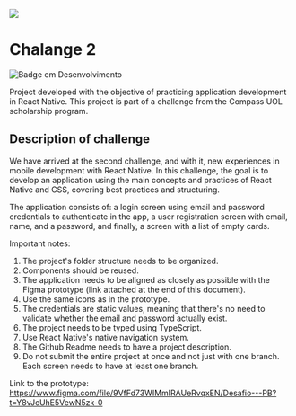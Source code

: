 ![](https://user-images.githubusercontent.com/69323457/235228342-0aa5278a-1fad-4a63-8d49-c4545a5c4d51.png)


# Chalange 2
![Badge em Desenvolvimento](http://img.shields.io/static/v1?label=STATUS&message=EM%20DESENVOLVIMENTO&color=GREEN&style=for-the-badge)

Project developed with the objective of practicing application development in React Native. This project is part of a challenge from the Compass UOL scholarship program.

## Description of challenge

We have arrived at the second challenge, and with it, new experiences in mobile
development with React Native. In this challenge, the goal is to develop an application
using the main concepts and practices of React Native and CSS, covering best
practices and structuring.

The application consists of: a login screen using email and password credentials to
authenticate in the app, a user registration screen with email, name, and a password,
and finally, a screen with a list of empty cards.

Important notes:
1. The project's folder structure needs to be organized.
2. Components should be reused.
3. The application needs to be aligned as closely as possible with the Figma
prototype (link attached at the end of this document).
4. Use the same icons as in the prototype.
5. The credentials are static values, meaning that there's no need to validate
whether the email and password actually exist.
6. The project needs to be typed using TypeScript.
7. Use React Native's native navigation system.
8. The Github Readme needs to have a project description.
9. Do not submit the entire project at once and not just with one branch. Each
screen needs to have at least one branch.

Link to the prototype: https://www.figma.com/file/9VfFd73WIMmIRAUeRvqxEN/Desafio---PB?t=Y8vJcUhE5VewN5zk-0
